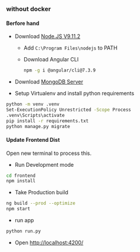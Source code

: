 ### without docker

#### Berfore hand

* Download [Node.JS V9.11.2](https://nodejs.org/dist/v9.11.2/node-v9.11.2-x64.msi)
  * Add `C:\Program Files\nodejs` to PATH
  * Download Angular CLI

    ```bash
    npm -g i @angular/cli@7.3.9
    ```

* Download [MongoDB Server](https://fastdl.mongodb.org/windows/mongodb-windows-x86_64-7.0.8-signed.msi)

* Setup Virtualenv and install python requirements

```sh
python -m venv .venv
Set-ExecutionPolicy Unrestricted -Scope Process
.venv\Scripts\activate
pip install -r requirements.txt
python manage.py migrate
```

#### Update Frontend Dist

Open new terminal to process this.

* Run Development mode

```sh
cd frontend
npm install
```

* Take Production build

```sh
ng build --prod --optimize
npm start
```
* run app

```sh
python run.py
```

* Open <http://localhost:4200/>